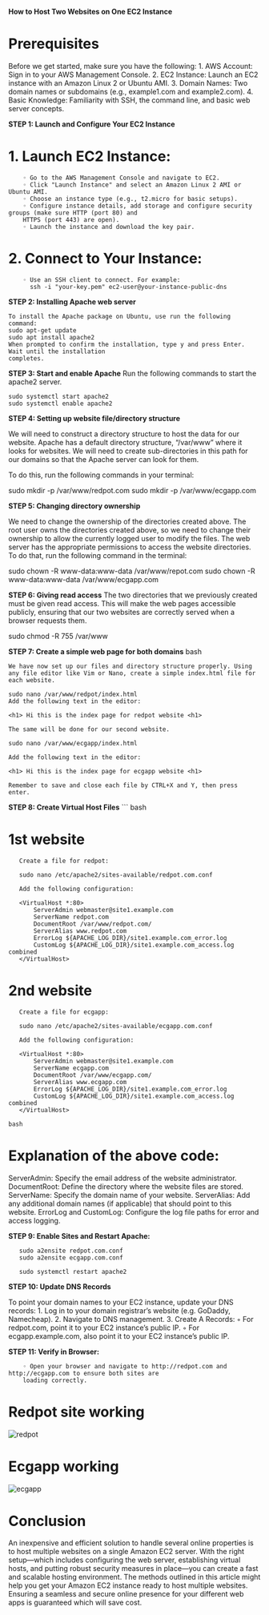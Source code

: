 **How to Host Two Websites on One EC2 Instance**

# Prerequisites

Before we get started, make sure you have the following:
    1. AWS Account: Sign in to your AWS Management Console.
    2. EC2 Instance: Launch an EC2 instance with an Amazon Linux 2 or Ubuntu AMI.
    3. Domain Names: Two domain names or subdomains (e.g., example1.com and example2.com).
    4. Basic Knowledge: Familiarity with SSH, the command line, and basic web server concepts.
    
  **STEP 1: Launch and Configure Your EC2 Instance**
   # 1. Launch EC2 Instance:
        ◦ Go to the AWS Management Console and navigate to EC2.
        ◦ Click "Launch Instance" and select an Amazon Linux 2 AMI or Ubuntu AMI.
        ◦ Choose an instance type (e.g., t2.micro for basic setups).
        ◦ Configure instance details, add storage and configure security groups (make sure HTTP (port 80) and 					
        HTTPS (port 443) are open).
        ◦ Launch the instance and download the key pair.

  #  2. Connect to Your Instance:
        ◦ Use an SSH client to connect. For example:
          ssh -i "your-key.pem" ec2-user@your-instance-public-dns
          
**STEP 2: Installing Apache web server**

	To install the Apache package on Ubuntu, use run the following command:
	sudo apt-get update
	sudo apt install apache2
	When prompted to confirm the installation, type y and press Enter. Wait until the installation 	
	completes.

**STEP 3: Start and enable Apache**
	Run the following commands to start the apache2 server. 
	
	sudo systemctl start apache2
	sudo systemctl enable apache2
	

**STEP 4: Setting up website file/directory structure**

We will need to construct a directory structure to host the data for our website. Apache has a default directory structure, 
“/var/www” where it looks for websites. We will need to create sub-directories in this path for our domains so that the Apache server can look for them.

To do this, run the following commands in your terminal:

sudo mkdir -p /var/www/redpot.com
sudo mkdir -p /var/www/ecgapp.com

**STEP 5: Changing directory ownership**

We need to change the ownership of the directories created above. The root user owns the directories created above, so we need to change their ownership to allow the currently logged user 
to modify the files. The web server has the appropriate permissions to access the website directories. To do that, run the following command in the terminal:

sudo chown -R www-data:www-data /var/www/repot.com
sudo chown -R www-data:www-data /var/www/ecgapp.com 

 

**STEP 6: Giving read access**
The two directories that we previously created must be given read access. This will make the web pages accessible publicly, ensuring that our two websites are correctly served when 
a browser requests them.

sudo chmod -R 755 /var/www

**STEP 7: Create a simple web page for both domains**
bash 
```
We have now set up our files and directory structure properly. Using any file editor like Vim or Nano, create a simple index.html file for each website.

sudo nano /var/www/redpot/index.html
Add the following text in the editor:

<h1> Hi this is the index page for redpot website <h1>

The same will be done for our second website.

sudo nano /var/www/ecgapp/index.html

Add the following text in the editor:

<h1> Hi this is the index page for ecgapp website <h1>

Remember to save and close each file by CTRL+X and Y, then press enter.
```
**STEP 8: Create Virtual Host Files**
	``` bash
# 1st website 
       Create a file for redpot:
       
       sudo nano /etc/apache2/sites-available/redpot.com.conf
       
       Add the following configuration:
      
       <VirtualHost *:80>
           ServerAdmin webmaster@site1.example.com
           ServerName redpot.com
           DocumentRoot /var/www/redpot.com/
           ServerAlias www.redpot.com
           ErrorLog ${APACHE_LOG_DIR}/site1.example.com_error.log
           CustomLog ${APACHE_LOG_DIR}/site1.example.com_access.log combined
       </VirtualHost>


# 2nd website 
       Create a file for ecgapp:
       
       sudo nano /etc/apache2/sites-available/ecgapp.com.conf
       
       Add the following configuration:
      
       <VirtualHost *:80>
           ServerAdmin webmaster@site1.example.com
           ServerName ecgapp.com
           DocumentRoot /var/www/ecgapp.com/
           ServerAlias www.ecgapp.com
           ErrorLog ${APACHE_LOG_DIR}/site1.example.com_error.log
           CustomLog ${APACHE_LOG_DIR}/site1.example.com_access.log combined
       </VirtualHost>
```
bash
```
# Explanation of the above code: 

ServerAdmin: Specify the email address of the website administrator.
DocumentRoot: Define the directory where the website files are stored.
ServerName: Specify the domain name of your website.
ServerAlias: Add any additional domain names (if applicable) that should point to this website.
ErrorLog and CustomLog: Configure the log file paths for error and access logging.

**STEP 9: Enable Sites and Restart Apache:**
      
       sudo a2ensite redpot.com.conf
       sudo a2ensite ecgapp.com.conf
       
       sudo systemctl restart apache2
       
       
 **STEP 10: Update DNS Records**
 
To point your domain names to your EC2 instance, update your DNS records:
    1. Log in to your domain registrar’s website (e.g. GoDaddy, Namecheap).
    2. Navigate to DNS management.
    3. Create A Records:
        ◦ For redpot.com, point it to your EC2 instance’s public IP.
        ◦ For ecgapp.example.com, also point it to your EC2 instance’s public IP.

 **STEP 11: Verify in Browser:**

        ◦ Open your browser and navigate to http://redpot.com and http://ecgapp.com to ensure both sites are 	
        loading correctly.

# Redpot site working 

 ![redpot](https://github.com/user-attachments/assets/ad26606b-03be-42dd-8e69-995679dccf54)

# Ecgapp working

 ![ecgapp](https://github.com/user-attachments/assets/edbd174e-5273-441c-8e6c-e1cc12375bd8)


# Conclusion 

An inexpensive and efficient solution to handle several online properties is to host multiple websites on a single Amazon EC2 server. With the right setup—which includes configuring the web server, establishing virtual hosts, and putting robust security measures in place—you can create a fast and scalable hosting environment. The methods outlined in this article might help you get your Amazon EC2 instance ready to host multiple websites. Ensuring a seamless and secure online presence for your different web apps is guaranteed which will save cost. 
